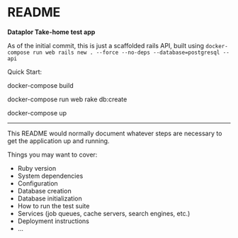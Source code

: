 # README

**Dataplor Take-home test app**

As of the initial commit, this is just a scaffolded rails API, built using ``docker-compose run web rails new . --force --no-deps --database=postgresql --api``

Quick Start:

docker-compose build

docker-compose run web rake db:create

docker-compose up

---

This README would normally document whatever steps are necessary to get the
application up and running.

Things you may want to cover:

* Ruby version
* System dependencies
* Configuration
* Database creation
* Database initialization
* How to run the test suite
* Services (job queues, cache servers, search engines, etc.)
* Deployment instructions
* ...

